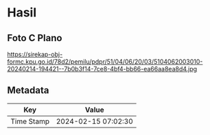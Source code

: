 # Hasil

## Foto C Plano

https://sirekap-obj-formc.kpu.go.id/78d2/pemilu/pdpr/51/04/06/20/03/5104062003010-20240214-194421--7b0b3f14-7ce8-4bf4-bb66-ea66aa8ea8d4.jpg


## Metadata

| Key        | Value               |
| ---------- | ------------------- |
| Time Stamp | 2024-02-15 07:02:30 |



